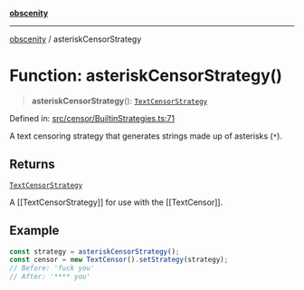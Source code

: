[**obscenity**](../README.md)

***

[obscenity](../README.md) / asteriskCensorStrategy

# Function: asteriskCensorStrategy()

> **asteriskCensorStrategy**(): [`TextCensorStrategy`](../type-aliases/TextCensorStrategy.md)

Defined in: [src/censor/BuiltinStrategies.ts:71](https://github.com/jo3-l/obscenity/blob/a386fd116c14542130a643879987c21c9c8a4eb9/src/censor/BuiltinStrategies.ts#L71)

A text censoring strategy that generates strings made up of asterisks (`*`).

## Returns

[`TextCensorStrategy`](../type-aliases/TextCensorStrategy.md)

A [[TextCensorStrategy]] for use with the [[TextCensor]].

## Example

```typescript
const strategy = asteriskCensorStrategy();
const censor = new TextCensor().setStrategy(strategy);
// Before: 'fuck you'
// After: '**** you'
```
